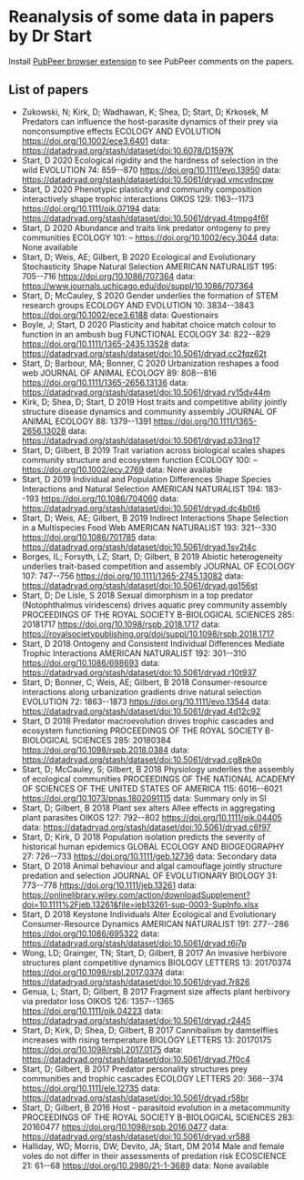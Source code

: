 # Reanalysis of some data in papers by Dr Start

Install [PubPeer browser extension](https://pubpeer.com/static/extensions) to see PubPeer comments on the papers.

## List of papers

-	Zukowski, N; Kirk, D; Wadhawan, K; Shea, D; Start, D; Krkosek, M		Predators can influence the host-parasite dynamics of their prey via nonconsumptive effects	ECOLOGY AND EVOLUTION		 https://doi.org/10.1002/ece3.6401	data:	https://datadryad.org/stash/dataset/doi:10.6078/D1597K	
-	Start, D	2020	Ecological rigidity and the hardness of selection in the wild	EVOLUTION	74: 859--870	 https://doi.org/10.1111/evo.13950	data:	https://datadryad.org/stash/dataset/doi:10.5061/dryad.vmcvdncpw	
-	Start, D	2020	Phenotypic plasticity and community composition interactively shape trophic interactions	OIKOS	129: 1163--1173	 https://doi.org/10.1111/oik.07194	data:	https://datadryad.org/stash/dataset/doi:10.5061/dryad.4tmpg4f6f	
-	Start, D	2020	Abundance and traits link predator ontogeny to prey communities	ECOLOGY	101: –	 https://doi.org/10.1002/ecy.3044	data:		None available
-	Start, D; Weis, AE; Gilbert, B	2020	Ecological and Evolutionary Stochasticity Shape Natural Selection	AMERICAN NATURALIST	195: 705--716	 https://doi.org/10.1086/707364	data:		https://www.journals.uchicago.edu/doi/suppl/10.1086/707364
-	Start, D; McCauley, S	2020	Gender underlies the formation of STEM research groups	ECOLOGY AND EVOLUTION	10: 3834--3843	 https://doi.org/10.1002/ece3.6188	data:		Questionairs
-	Boyle, J; Start, D	2020	Plasticity and habitat choice match colour to function in an ambush bug	FUNCTIONAL ECOLOGY	34: 822--829	 https://doi.org/10.1111/1365-2435.13528	data:	https://datadryad.org/stash/dataset/doi:10.5061/dryad.cc2fqz62t	
-	Start, D; Barbour, MA; Bonner, C	2020	Urbanization reshapes a food web	JOURNAL OF ANIMAL ECOLOGY	89: 808--816	 https://doi.org/10.1111/1365-2656.13136	data:	https://datadryad.org/stash/dataset/doi:10.5061/dryad.rv15dv44m	
-	Kirk, D; Shea, D; Start, D	2019	Host traits and competitive ability jointly structure disease dynamics and community assembly	JOURNAL OF ANIMAL ECOLOGY	88: 1379--1391	 https://doi.org/10.1111/1365-2656.13028	data:	https://datadryad.org/stash/dataset/doi:10.5061/dryad.p33nq17	
-	Start, D; Gilbert, B	2019	Trait variation across biological scales shapes community structure and ecosystem function	ECOLOGY	100: –	 https://doi.org/10.1002/ecy.2769	data:		None available
-	Start, D	2019	Individual and Population Differences Shape Species Interactions and Natural Selection	AMERICAN NATURALIST	194: 183--193	 https://doi.org/10.1086/704060	data:	https://datadryad.org/stash/dataset/doi:10.5061/dryad.dc4b0t6	
-	Start, D; Weis, AE; Gilbert, B	2019	Indirect Interactions Shape Selection in a Multispecies Food Web	AMERICAN NATURALIST	193: 321--330	 https://doi.org/10.1086/701785	data:	https://datadryad.org/stash/dataset/doi:10.5061/dryad.1sv2t4c	
-	Borges, IL; Forsyth, LZ; Start, D; Gilbert, B	2019	Abiotic heterogeneity underlies trait-based competition and assembly	JOURNAL OF ECOLOGY	107: 747--756	 https://doi.org/10.1111/1365-2745.13082	data:	https://datadryad.org/stash/dataset/doi:10.5061/dryad.gq156st	
-	Start, D; De Lisle, S	2018	Sexual dimorphism in a top predator (Notophthalmus viridescens) drives aquatic prey community assembly	PROCEEDINGS OF THE ROYAL SOCIETY B-BIOLOGICAL SCIENCES	285: 20181717	 https://doi.org/10.1098/rspb.2018.1717	data:		https://royalsocietypublishing.org/doi/suppl/10.1098/rspb.2018.1717
-	Start, D	2018	Ontogeny and Consistent Individual Differences Mediate Trophic Interactions	AMERICAN NATURALIST	192: 301--310	 https://doi.org/10.1086/698693	data:	https://datadryad.org/stash/dataset/doi:10.5061/dryad.r10t937	
-	Start, D; Bonner, C; Weis, AE; Gilbert, B	2018	Consumer-resource interactions along urbanization gradients drive natural selection	EVOLUTION	72: 1863--1873	 https://doi.org/10.1111/evo.13544	data:	https://datadryad.org/stash/dataset/doi:10.5061/dryad.4d12c92	
-	Start, D	2018	Predator macroevolution drives trophic cascades and ecosystem functioning	PROCEEDINGS OF THE ROYAL SOCIETY B-BIOLOGICAL SCIENCES	285: 20180384	 https://doi.org/10.1098/rspb.2018.0384	data:	https://datadryad.org/stash/dataset/doi:10.5061/dryad.cg8pk0p	
-	Start, D; McCauley, S; Gilbert, B	2018	Physiology underlies the assembly of ecological communities	PROCEEDINGS OF THE NATIONAL ACADEMY OF SCIENCES OF THE UNITED STATES OF AMERICA	115: 6016--6021	 https://doi.org/10.1073/pnas.1802091115	data:		Summary only in SI
-	Start, D; Gilbert, B	2018	Plant sex alters Allee effects in aggregating plant parasites	OIKOS	127: 792--802	 https://doi.org/10.1111/oik.04405	data:	https://datadryad.org/stash/dataset/doi:10.5061/dryad.c6f97	
-	Start, D; Kirk, D	2018	Population isolation predicts the severity of historical human epidemics	GLOBAL ECOLOGY AND BIOGEOGRAPHY	27: 726--733	 https://doi.org/10.1111/geb.12736	data:		Secondary data
-	Start, D	2018	Animal behaviour and algal camouflage jointly structure predation and selection	JOURNAL OF EVOLUTIONARY BIOLOGY	31: 773--778	 https://doi.org/10.1111/jeb.13261	data:		https://onlinelibrary.wiley.com/action/downloadSupplement?doi=10.1111%2Fjeb.13261&file=jeb13261-sup-0003-SupInfo.xlsx
-	Start, D	2018	Keystone Individuals Alter Ecological and Evolutionary Consumer-Resource Dynamics	AMERICAN NATURALIST	191: 277--286	 https://doi.org/10.1086/695322	data:	https://datadryad.org/stash/dataset/doi:10.5061/dryad.t6j7p	
-	Wong, LD; Grainger, TN; Start, D; Gilbert, B	2017	An invasive herbivore structures plant competitive dynamics	BIOLOGY LETTERS	13: 20170374	 https://doi.org/10.1098/rsbl.2017.0374	data:	https://datadryad.org/stash/dataset/doi:10.5061/dryad.7r826	
-	Genua, L; Start, D; Gilbert, B	2017	Fragment size affects plant herbivory via predator loss	OIKOS	126: 1357--1365	 https://doi.org/10.1111/oik.04223	data:	https://datadryad.org/stash/dataset/doi:10.5061/dryad.r2445	
-	Start, D; Kirk, D; Shea, D; Gilbert, B	2017	Cannibalism by damselflies increases with rising temperature	BIOLOGY LETTERS	13: 20170175	 https://doi.org/10.1098/rsbl.2017.0175	data:	https://datadryad.org/stash/dataset/doi:10.5061/dryad.7f0c4	
-	Start, D; Gilbert, B	2017	Predator personality structures prey communities and trophic cascades	ECOLOGY LETTERS	20: 366--374	 https://doi.org/10.1111/ele.12735	data:	https://datadryad.org/stash/dataset/doi:10.5061/dryad.r58br	
-	Start, D; Gilbert, B	2016	Host - parasitoid evolution in a metacommunity	PROCEEDINGS OF THE ROYAL SOCIETY B-BIOLOGICAL SCIENCES	283: 20160477	 https://doi.org/10.1098/rspb.2016.0477	data:	https://datadryad.org/stash/dataset/doi:10.5061/dryad.vr588	
-	Halliday, WD; Morris, DW; Devito, JA; Start, DM	2014	Male and female voles do not differ in their assessments of predation risk	ECOSCIENCE	21: 61--68	 https://doi.org/10.2980/21-1-3689	data:		None available
